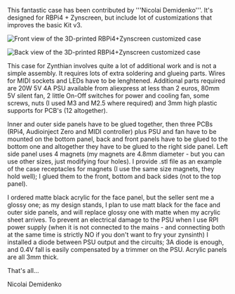 This fantastic case has been contributed by '''Nicolai Demidenko'''.
It's designed for RBPi4 + Zynscreen, but include lot of customizations that improves the basic Kit v3.

![Front view of the 3D-printed RBPi4+Zynscreen customized case](https://raw.githubusercontent.com/zynthian/zynthian-case/master/3DPrint-RBPi4-Zynscreen-CustomCase/Images/DSCF0340.JPG)

![Back view of the 3D-printed RBPi4+Zynscreen customized case](https://raw.githubusercontent.com/zynthian/zynthian-case/master/3DPrint-RBPi4-Zynscreen-CustomCase/Images/DSCF0341.JPG)

This case for Zynthian involves quite a lot of additional work and is not a simple assembly. It requires lots of extra soldering and glueing parts.
Wires for MIDI sockets and LEDs have to be lenghtened. Additional parts required are 20W 5V 4A PSU available from aliexpress at less than 2 euros,
80mm 5V silent fan, 2 little On-Off switches for power and cooling fan, some screws, nuts (I used M3 and M2.5 where required) and 3mm high plastic supports 
for PCB's (12 altogether).

Inner and outer side panels have to be glued together, then three PCBs (RPi4, Audioinject Zero and MIDI controller) plus PSU and fan have to be mounted 
on the bottom panel, back and front panels have to be glued to the bottom one and altogether they have to be glued to the right side panel.
Left side panel uses 4 magnets (my magnets are 4.8mm diameter - but you can use other sizes, just modifying four holes). I provide .stl file as an example
of the case receptacles for magnets (I use the same size magnets, they hold well); I glued them to the front, bottom and back sides (not to the top panel).

I ordered matte black acrylic for the face panel, but the seller sent me a glossy one;  as my design stands, I plan to use matt black for the face and outer side 
panels, and will replace glossy one with matte when my acrylic sheet arrives. 
To prevent an electrical damage to the PSU when I use RPI power supply (when it is not connected to the mains - and connecting both at the same time is
strictly NO if you don't want to fry your zynsinth) I installed a diode between PSU output and the circuits; 3A diode is enough, and 0.4V fall is easily 
compensated by a trimmer on the PSU.
Acrylic panels are all 3mm thick.

That's all...

Nicolai Demidenko
